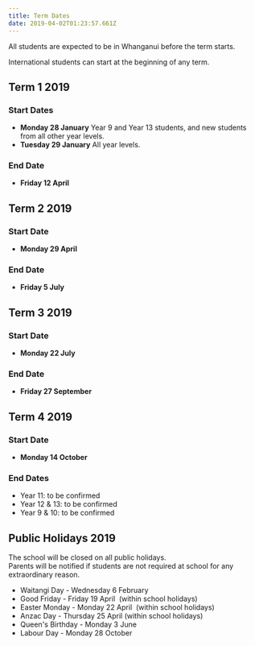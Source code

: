 ```yaml
---
title: Term Dates
date: 2019-04-02T01:23:57.661Z
---
```


All students are expected to be in Whanganui before the term starts.

International students can start at the beginning of any term.

## Term 1 2019
### Start Dates  
*   **Monday 28 January**
    Year 9 and Year 13 students, and new students from all other year levels.  
*   **Tuesday 29 January**
    All year levels.  

### End Date  
*   **Friday 12 April**


## Term 2 2019
### Start Date
*   **Monday 29 April**

### End Date  
*   **Friday 5 July**


## Term 3 2019
### Start Date
*   **Monday 22 July**  

### End Date
*   **Friday 27 September**



## Term 4 2019
### Start Date
*   **Monday 14 October**  

### End Dates
*   Year 11: to be confirmed
*   Year 12 & 13: to be confirmed
*   Year 9 & 10: to be confirmed


## Public Holidays 2019
The school will be closed on all public holidays.   
Parents will be notified if students are not required at school for any extraordinary reason.

*   Waitangi Day - Wednesday 6 February
*   Good Friday - Friday 19 April  (within school holidays)
*   Easter Monday - Monday 22 April  (within school holidays)
*   Anzac Day - Thursday 25 April (within school holidays)
*   Queen's Birthday - Monday 3 June  
*   Labour Day - Monday 28 October